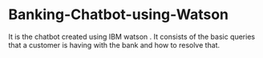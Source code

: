 # Banking-Chatbot-using-Watson
It is the chatbot created using IBM watson . It consists of the basic queries that a  customer is having with the bank and how to resolve that. 

